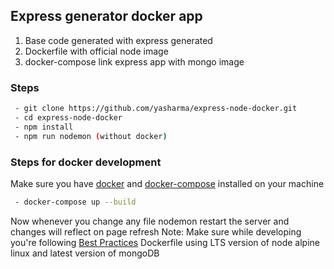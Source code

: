 ## Express generator docker app

1.  Base code generated with express generated
2.  Dockerfile with official node image
3.  docker-compose link express app with mongo image

### Steps

```bash
 - git clone https://github.com/yasharma/express-node-docker.git
 - cd express-node-docker
 - npm install
 - npm run nodemon (without docker)
```

### Steps for docker development

Make sure you have [docker](https://docs.docker.com/install/) and [docker-compose](https://docs.docker.com/compose/install/) installed on your machine

```bash
 - docker-compose up --build
```

Now whenever you change any file nodemon restart the server and changes will reflect on page refresh
Note: Make sure while developing you're following [Best Practices](https://github.com/i0natan/nodebestpractices#1-project-structure-practices)
Dockerfile using LTS version of node alpine linux and latest version of mongoDB
